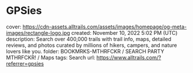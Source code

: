 # GPSies

cover: https://cdn-assets.alltrails.com/assets/images/homepage/og-meta-images/rectangle-logo.jpg
created: November 10, 2022 5:02 PM (UTC)
description: Search over 400,000 trails with trail info, maps, detailed reviews, and photos curated by millions of hikers, campers, and nature lovers like you.
folder: BOOKMRKS-MTHRFCKR / SEARCH PARTY MTHRFCKR! / Maps
tags: Search
url: https://www.alltrails.com/?referrer=gpsies
